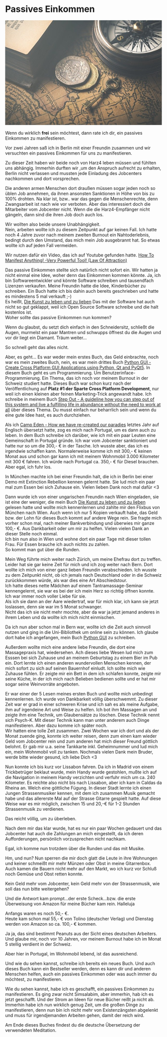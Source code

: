 # Passives Einkommen

![map](../images/map.png "map")

Wenn du wirklich **frei** sein möchtest, dann rate ich dir, ein passives Einkommen zu manifestieren.  

Vor zwei Jahren saß ich in Berlin mit einer Freundin zusammen und wir versuchten ein passives Einkommen für uns zu manifestieren.  

Zu dieser Zeit haben wir beide noch von Harz4 leben müssen und fühlten uns abhängig. Immerhin durften wir ,um den Anspruch aufrecht zu erhalten, Berlin nicht verlassen und mussten jede Einladung des Jobcenters nachkommen und dort vorsprechen.  

Die anderen armen Menschen dort draußen müssen sogar jeden noch so üblen Job annehmen, da ihnen ansonsten Sanktionen in Höhe von bis zu 100% drohten. Na klar ist, bzw.. war das gegen die Menschenrechte, denn Zwangsarbeit ist nach wie vor verboten. Aber das interessiert doch die Mitarbeiter vom Jobcenter nicht. Wenn die die Harz4-Empfänger nicht gängeln, dann sind die ihren Job doch auch los.  

Wir wollten also beide unsere Unabhängigkeit.  
Nein, arbeiten wollte ich zu diesem Zeitpunkt auf gar keinen Fall. Ich hatte noch 4 Jahre zuvor nach meinem zweiten Burnout ein Nahtoderlebnis, bedingt durch den Umstand, das mich mein Job ausgebrannt hat. So etwas wollte ich auf jeden Fall vermeiden.

Wir nutzen dafür ein Video, das ich auf Youtube gefunden hatte.
[How To Manifest Anything! -Very Powerful Tool! (Law Of Attraction)](https://youtu.be/fKV8_5h3P_I)  

Das passive Einkommen stellte sich natürlich nicht sofort ein. Wir hatten ja nicht einmal eine Idee, woher denn das Einkommen kommen könnte. Ja, ich bin Softwareentwickler und könnte Software schreiben und tausendfach Lizenzen verkaufen. Meine Freundin hatte die Idee, Kinderbücher zu schreiben. Ein Buch hatte ich bis dahin auch bereits geschrieben und hatte es mindestens 5 mal verkauft ;-)  
Es heißt, [Die Kunst zu leben und zu lieben](https://kdp.amazon.com/amazon-dp-action/de/dualbookshelf.marketplacelink/B079QC1NCY)
Das mit der Software hat auch nicht so gut geklappt, weil ich Open Source Software schreibe und die halt kostenlos ist.  
Woher sollte das passive Einkommen nun kommen?  

Wenn du glaubst, du setzt dich einfach in den Schneidersitz, schließt die Augen, murmelst ein paar Mantren und schwupps öffnest du die Augen und vor dir liegt ein Diamant. Träum weiter...  

So schnell geht das alles nicht.

Aber, es geht...
Es war weder mein erstes Buch, das Geld einbrachte, noch war es mein zweites Buch, nein, es war mein drittes Buch [Python GUI - Create Cross Platform GUI Applications using Python, Qt and PyQt5](https://kdp.amazon.com/amazon-dp-action/de/dualbookshelf.marketplacelink/B088FWNFQP). In diesem Buch geht es um Programmierung. Um Benutzerinface-Programmierung. Ein Thema, das ich noch vor meinem Burnout in der Schweiz studiert hatte. Dieses Buch war schon kurz nach der Veröffentlichung auf **Platz #1 der Sparte Cross Platform Development**, nur weil ich einen kleinen aber feinen Marketing-Trick angewandt habe. Ich schreibe in meinem Buch [Step Out - A guideline how you can step out of this system and live a fulfilling life in abundance without the need to work at all](https://kdp.amazon.com/amazon-dp-action/de/dualbookshelf.marketplacelink/B086C8Z9MY) über dieses Thema.
Du musst einfach nur beharrlich sein und wenn du eine gute Idee hast, es auch durchziehen.  

Als ich [Camp Eden - How we have re-created our paradies](https://kdp.amazon.com/amazon-dp-action/de/dualbookshelf.marketplacelink/B086C8MTP3) letztes Jahr auf Englisch übersetzt hatte, zog es mich nach Portugal, um es dann auch zu leben. In dem Buch schreibe ich darüber, wie ich mit ein paar Leuten eine Gemeinschaft in Portugal gründe. Ich war vom Jobcenter sanktioniert und hatte nur so um die 300,- € in der Tasche. Ich wusste aber, das ich es irgendwie schaffen kann. Normalerweise komme ich mit 300,- € keinen Monat aus und schon gar kann ich mit meinem Wohnmobil 3.000 Kilometer mit 300 € fahren. Ich würde nach Portugal ca. 350,- € für Diesel brauchen. Aber egal, ich fuhr los.

In München machte ich bei einer Freundin halt, die ich in Berlin bei einer Demo mit Extinction Rebellion kennen gelernt hatte. Sie lud mich ein paar mal zum Essen bei sich Zuhause ein.
Vielen lieben Dank noch mal dafür <3

Dann wurde ich von einer ungarischen Freundin nach Wien eingeladen, sie ist eine der weniger, die mein Buch [Die Kunst zu leben und zu lieben](https://kdp.amazon.com/amazon-dp-action/de/dualbookshelf.marketplacelink/B079QC1NCY) gelesen hatte und wollte mich kennenlernen und zahlte mir den Flixbus von München nach Wien. Auch wenn ich nur 5 Kopien verkauft habe, das Geld bzw. der Lohn für dieses Buch kommt auf andere Wege rein. Sie fragte mich vorher schon mal, nach meiner Bankverbindung und überwies mir ganze 100,- €. Aus Dankbarkeit oder um mir zu helfen.
Vielen vielen Dank an dieser Stelle noch einmal.  
Ich bin nun also in Wien und wohne dort ein paar Tage mit dieser tollen Frau. Für Essen brauche ich auch nichts zu zahlen.  
So kommt man gut über die Runden.  

Mein Weg führte mich weiter nach Zürich, um meine Ehefrau dort zu treffen. Leider hat sie gar keine Zeit für mich und ich zog weiter nach Bern. Dort wollte ich mich von einer ganz lieben Freundin verabschieden. Ich wusste zu dem Zeitpunkt nicht, ob ich jemals nach Deutschland oder in die Schweiz zurückkommen würde, als war dies eine Art Abschiedstour.  
Ich hatte dieses nette Mädchen auf einem Tantramassage-Seminar kennengelernt, sie war es bei der ich mein Herz so richtig öffnen konnte. Ich war immer noch voller Liebe für sie.  
Als ich sie dann an der Aare wiedertraf, war für mich klar, ich kann sie jetzt loslassen, denn sie war im 5 Monat schwanger.  
Nicht das ich sie nicht mehr mochte, aber da war ja jetzt jemand anderes in ihrem Leben und da wollte ich mich nicht einmischen.  

Da ich nun aber schon mal in Bern war, wollte ich die Zeit auch sinnvoll nutzen und ging in die Uni-Bibliothek um online sein zu können. Ich glaube dort habe ich angefangen, mein Buch [Python GUI](https://kdp.amazon.com/amazon-dp-action/de/dualbookshelf.marketplacelink/B07VT6LVCB) zu schreiben.  

Außerdem wollte mich eine andere liebe Freundin, die dort eine Massagepraxis hat, wiedersehen. Ach dieses liebe Wesen lud mich zum Esssen bei sich Zuhause und an meinem Geburtstag zu einem Bier im Pub ein. Dort lernte ich einen anderen wundervollen Menschen kennen, der mich sofort zu sich auf seinen Bauernhof einludt. Ich sollte mich wie Zuhause fühlen. Er zeigte mir ein Bett in dem ich schlafen konnte, zeigte mir seine Küche, in der ich mich nach Belieben bedienen sollte und er hat mir sogar seine Weinvorräte angeboten.  

Er war einer der 5 Lesen meines ersten Buch und wollte mich unbedingt kennenlernen. Ich wurde von Dankbarkeit völlig überschwemmt. Zu dieser Zeit war er grad in einer schweren Krise und ich sah es als meine Aufgabe, ihm auf irgendeine Art und Weise zu helfen. Ich bot ihm Massagen an und zeigte ihm eine Technik, um Glaubensätze zu löschen. Diese Technik nennt sich Psych-K. Mit dieser Technik kann man unter anderem auch Dinge manifestieren. Aber dazu komme ich später noch.  
Wir hatten eine tolle Zeit zusammen. Zwei Wochen war ich dort und als der Monat zuende ging, konnte ich weiter reisen, denn zum einen kam wieder Geld vom Jobcenter rein und zum anderen hat mich dieser Freund göttlich belohnt. Er gab mir u.a. seine Tankkarte inkl. Geheimnummer und lud mich ein, mein Wohnmobil voll zu tanken.
Nochmals vielen Dank mein Bruder, werde bitte wieder gesund, ich liebe Dich <3

Nun konnte ich bis kurz vor Lissabon fahren. Da ich in Madrid von einem Trickbetrüger beklaut wurde, mein Handy wurde gestohlen, mußte ich auf die Navigation in meinem Handy verzichten und verfuhr mich um ca. 240 Kilometer. Es reichte also nicht bis nach Lissabon, aber ich kam in Caldas da Rheina an. Welch eine göttliche Fügung. In dieser Stadt lernte ich einen Jungen Strassenmusiker kennen, mit dem ich zusammen Musik gemacht habe und das allererste Mal auf der Strasse Gitarre gespielt hatte. Auf diese Weise war es mir möglich, zwischen 15 und 20,-€ für 1-2 Stunden Strassenmusik zu verdienen.  

Das reicht völlig, um zu überleben.

Nach dem mir das klar wurde, hat es nur ein paar Wochen gedauert und das Jobcenter hat auch die Zahlungen an mich eingestellt, da ich deren Aufforderungen, persönlich vorzusprechen nicht nachkam.  

Egal, ich komme nun trotzdem über die Runden und das mit Musike.

Hm, und nun?
Nun sperren die mir doch glatt die Leute in ihre Wohnungen und keiner schmeißt mir mehr Münzen oder Obst in meine Gitarrenbox. Auch kamen die Bauern nicht mehr auf den Markt, wo ich kurz vor Schluß noch Gemüse und Obst retten konnte.

Kein Geld mehr vom Jobcenter, kein Geld mehr von der Strassenmusik, wie soll das nun bitte weitergehen?

Und die Antwort kam prompt...der erste Scheck...bzw. die erste Überweisung von Amazon für meine Bücher kam rein.
Halleluja

Anfangs waren es noch 50,- €.  
Heute kam schon mal 55,- € von Tolino (deutscher Verlag) und Dienstag werden von Amazon so ca. 100,- € kommen.  

Ja ja, das sind bestimmt Peanuts aus der Sicht eines deutschen Arbeiters. Und glaube mir, noch vor 10 Jahren, vor meinem Burnout habe ich im Monat 5 stellig verdient in der Schweiz.  

Aber hier in Portugal, im Wohnmobil lebend, ist das ausreichend.  

Und wie du sehen kannst, schreibe ich bereits ein neues Buch. Und auch dieses Buch kann ein Bestseller werden, denn es kann dir und anderen Menschen helfen, auch ein passives Einkommen oder was auch immer du möchtest, zu manifestieren.  

Wie du sehen kannst, habe ich es geschafft, ein passives Einkommen zu manifestieren. Es ging zwar nicht Simsalabim, aber immerhin, hab ich es jetzt geschafft. Und der Strom an Ideen für neue Bücher reißt ja nicht ab. Immerhin habe ich nun wirklich genug Zeit, um die großen Dinge zu manifestieren, denn nun bin ich nicht mehr von Existenzängsten abgelenkt und muss für irgendjemanden Arbeiten gehen, damit der reich wird.
 
Am Ende dieses Buches findest du die deutsche Übersetzung der verwendeten Meditation.


